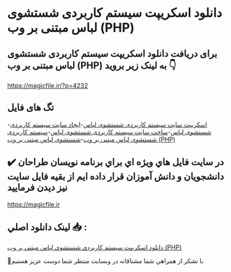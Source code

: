 # دانلود اسکریپت سیستم کاربردی شستشوی لباس مبتنی بر وب (PHP)

## برای دریافت دانلود اسکریپت سیستم کاربردی شستشوی لباس مبتنی بر وب (PHP) به لینک زیر بروید 👇

https://magicfile.ir/?p=4232

## تگ های فایل

-[اسکریپت سایت سیستم کاربردی شستشوی لباس](https://magicfile.ir/product/%d8%a7%d8%b3%da%a9%d8%b1%db%8c%d9%be%d8%aa%d8%b3%db%8c%d8%b3%d8%aa%d9%85-%da%a9%d8%a7%d8%b1%d8%a8%d8%b1%d8%af%db%8c-%d8%b4%d8%b3%d8%aa%d8%b4%d9%88%db%8c-%d9%84%d8%a8%d8%a7%d8%b3-%d9%85%d8%a8%d8%aa%d9%86%db%8c-%d8%a8%d8%b1-%d9%88%d8%a8-php/)-[ایجاد سایت سیستم کاربردی شستشوی لباس](https://magicfile.ir/product/%d8%a7%d8%b3%da%a9%d8%b1%db%8c%d9%be%d8%aa%d8%b3%db%8c%d8%b3%d8%aa%d9%85-%da%a9%d8%a7%d8%b1%d8%a8%d8%b1%d8%af%db%8c-%d8%b4%d8%b3%d8%aa%d8%b4%d9%88%db%8c-%d9%84%d8%a8%d8%a7%d8%b3-%d9%85%d8%a8%d8%aa%d9%86%db%8c-%d8%a8%d8%b1-%d9%88%d8%a8-php/)-[ساخت سایت سیستم کاربردی شستشوی لباس](https://magicfile.ir/product/%d8%a7%d8%b3%da%a9%d8%b1%db%8c%d9%be%d8%aa%d8%b3%db%8c%d8%b3%d8%aa%d9%85-%da%a9%d8%a7%d8%b1%d8%a8%d8%b1%d8%af%db%8c-%d8%b4%d8%b3%d8%aa%d8%b4%d9%88%db%8c-%d9%84%d8%a8%d8%a7%d8%b3-%d9%85%d8%a8%d8%aa%d9%86%db%8c-%d8%a8%d8%b1-%d9%88%d8%a8-php/)-[سیستم کاربردی شستشوی لباس مبتنی بر وب](https://magicfile.ir/product/%d8%a7%d8%b3%da%a9%d8%b1%db%8c%d9%be%d8%aa%d8%b3%db%8c%d8%b3%d8%aa%d9%85-%da%a9%d8%a7%d8%b1%d8%a8%d8%b1%d8%af%db%8c-%d8%b4%d8%b3%d8%aa%d8%b4%d9%88%db%8c-%d9%84%d8%a8%d8%a7%d8%b3-%d9%85%d8%a8%d8%aa%d9%86%db%8c-%d8%a8%d8%b1-%d9%88%d8%a8-php/)-[شستشوی لباس مبتنی بر وب (PHP)](https://magicfile.ir/product/%d8%a7%d8%b3%da%a9%d8%b1%db%8c%d9%be%d8%aa%d8%b3%db%8c%d8%b3%d8%aa%d9%85-%da%a9%d8%a7%d8%b1%d8%a8%d8%b1%d8%af%db%8c-%d8%b4%d8%b3%d8%aa%d8%b4%d9%88%db%8c-%d9%84%d8%a8%d8%a7%d8%b3-%d9%85%d8%a8%d8%aa%d9%86%db%8c-%d8%a8%d8%b1-%d9%88%d8%a8-php/)

## ✔️ در سايت فايل هاي ويژه اي براي برنامه نويسان طراحان دانشجويان و دانش آموزان قرار داده ايم از بقيه فايل سايت نيز ديدن فرماييد

https://magicfile.ir


## لينک دانلود اصلي 📥 :

[دانلود اسکریپت سیستم کاربردی شستشوی لباس مبتنی بر وب (PHP)](https://magicfile.ir/product/%d8%a7%d8%b3%da%a9%d8%b1%db%8c%d9%be%d8%aa%d8%b3%db%8c%d8%b3%d8%aa%d9%85-%da%a9%d8%a7%d8%b1%d8%a8%d8%b1%d8%af%db%8c-%d8%b4%d8%b3%d8%aa%d8%b4%d9%88%db%8c-%d9%84%d8%a8%d8%a7%d8%b3-%d9%85%d8%a8%d8%aa%d9%86%db%8c-%d8%a8%d8%b1-%d9%88%d8%a8-php/) 


🙏با تشکر از همراهي شما مشتاقانه در وبسایت منتظر شما دوست عزیز هستیم

